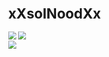 # xXsolNoodXx

<div>
<img src="https://img.shields.io/badge/Lua-2C2D72?style=for-the-badge&logo=lua&logoColor=white"></img>
<img src="https://img.shields.io/badge/C%2B%2B-00599C?style=for-the-badge&logo=c%2B%2B&logoColor=white"></img>
</div>
<div>
 <img src="https://img.shields.io/badge/Notepad++-90E59A.svg?style=for-the-badge&logo=notepad%2b%2b&logoColor=black"></img>
</div>
